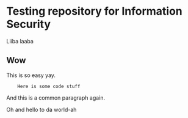 # Testing repository for Information Security

Liiba laaba

## Wow

This is so easy yay.

        Here is some code stuff
   
And this is a common paragraph again.

Oh and hello to da world-ah
